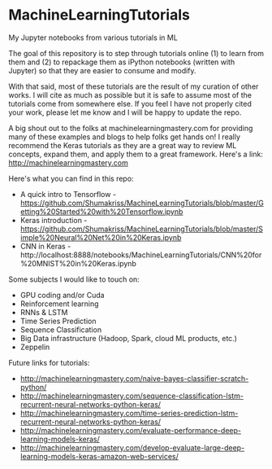# MachineLearningTutorials
My Jupyter notebooks from various tutorials in ML

The goal of this repository is to step through tutorials online (1) to learn from them and (2) to repackage them as iPython notebooks (written with Jupyter) so that they are easier to consume and modify.

With that said, most of these tutorials are the result of my curation of other works. I will cite as much as possible but it is safe to assume most of the tutorials come from somewhere else. If you feel I have not properly cited your work, please let me know and I will be happy to update the repo.

A big shout out to the folks at machinelearningmastery.com for providing many of these examples and blogs to help folks get hands on! I really recommend the Keras tutorials as they are a great way to review ML concepts, expand them, and apply them to a great framework. Here's a link:
http://machinelearningmastery.com

Here's what you can find in this repo:
* A quick intro to Tensorflow -  https://github.com/Shumakriss/MachineLearningTutorials/blob/master/Getting%20Started%20with%20Tensorflow.ipynb
* Keras introduction - https://github.com/Shumakriss/MachineLearningTutorials/blob/master/Simple%20Neural%20Net%20in%20Keras.ipynb
* CNN in Keras - http://localhost:8888/notebooks/MachineLearningTutorials/CNN%20for%20MNIST%20in%20Keras.ipynb

Some subjects I would like to touch on:
* GPU coding and/or Cuda
* Reinforcement learning
* RNNs & LSTM
* Time Series Prediction
* Sequence Classification
* Big Data infrastructure (Hadoop, Spark, cloud ML products, etc.)
* Zeppelin

Future links for tutorials:
* http://machinelearningmastery.com/naive-bayes-classifier-scratch-python/
* http://machinelearningmastery.com/sequence-classification-lstm-recurrent-neural-networks-python-keras/
* http://machinelearningmastery.com/time-series-prediction-lstm-recurrent-neural-networks-python-keras/
* http://machinelearningmastery.com/evaluate-performance-deep-learning-models-keras/
* http://machinelearningmastery.com/develop-evaluate-large-deep-learning-models-keras-amazon-web-services/
